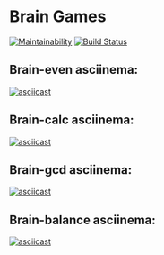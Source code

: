 # Brain Games

[![Maintainability](https://api.codeclimate.com/v1/badges/72df556358572351ac77/maintainability)](https://codeclimate.com/github/NMVikings/project-lvl1-s328/maintainability)
[![Build Status](https://travis-ci.org/NMVikings/project-lvl1-s328.svg?branch=master)](https://travis-ci.org/NMVikings/project-lvl1-s328)


## Brain-even asciinema:

[![asciicast](https://asciinema.org/a/fZ2P9GiJutdvw1mmzYpAiQNav.png)](https://asciinema.org/a/fZ2P9GiJutdvw1mmzYpAiQNav)

## Brain-calc asciinema:

[![asciicast](https://asciinema.org/a/qCydsIZh8unl6JvIW63MEjvlE.png)](https://asciinema.org/a/qCydsIZh8unl6JvIW63MEjvlE)

## Brain-gcd asciinema:

[![asciicast](https://asciinema.org/a/Phwgz29CQd3BsOHfsUxwcwHCC.png)](https://asciinema.org/a/Phwgz29CQd3BsOHfsUxwcwHCC)

## Brain-balance asciinema:

[![asciicast](https://asciinema.org/a/J5ftUoCuI3K3Wg8BKXmnDaelx.png)](https://asciinema.org/a/J5ftUoCuI3K3Wg8BKXmnDaelx)
